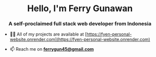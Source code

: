 <h1 align="center">Hello, I'm Ferry Gunawan</h1>
<h3 align="center">A self-proclaimed full stack web developer from Indonesia</h3>

- 👨‍💻 All of my projects are available at [https://fyen-personal-website.onrender.com](https://fyen-personal-website.onrender.com)

- 📫 Reach me on **ferrygun45@gmail.com**

